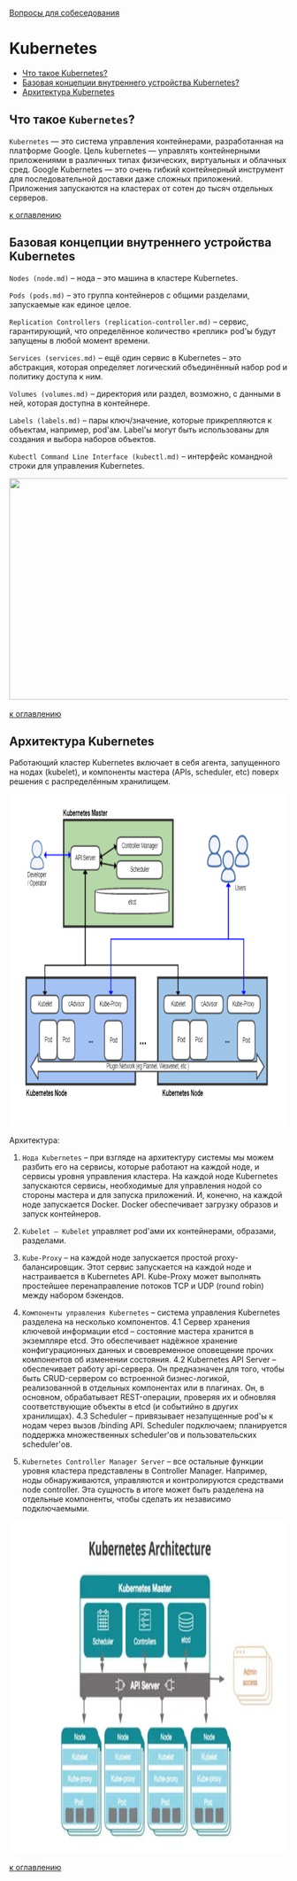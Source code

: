 [Вопросы для собеседования](../README.md)

# Kubernetes

+ [Что такое Kubernetes?](#Что-такое-Kubernetes)
+ [Базовая концепции внутреннего устройства Kubernetes?](#Что-такое-Kubernetes)
+ [Архитектура Kubernetes](#Архитектура-Kubernetes)


##  Что такое `Kubernetes`?

`Kubernetes` — это система управления контейнерами, разработанная на платформе Google. Цель kubernetes — управлять 
контейнерными приложениями в различных типах физических, виртуальных и облачных сред. Google Kubernetes — это очень
гибкий контейнерный инструмент для последовательной доставки даже сложных приложений. Приложения запускаются на кластерах
от сотен до тысяч отдельных серверов.

[к оглавлению](#Kubernetes)

## Базовая концепции внутреннего устройства Kubernetes

`Nodes (node.md)` – нода – это машина в кластере Kubernetes.

`Pods (pods.md)` – это группа контейнеров с общими разделами, запускаемые как единое целое.

`Replication Controllers (replication-controller.md)` – сервис, гарантирующий, что определённое количество «реплик» pod'ы будут запущены в любой момент времени.

`Services (services.md)` – ещё один сервис в Kubernetes – это абстракция, которая определяет логический объединённый набор pod и политику доступа к ним.

`Volumes (volumes.md)` – директория или раздел, возможно, с данными в ней, которая доступна в контейнере.

`Labels (labels.md)` – пары ключ/значение, которые прикрепляются к объектам, например, pod'ам. Label'ы могут быть использованы для создания и выбора наборов объектов.

`Kubectl Command Line Interface (kubectl.md)` – интерфейс командной строки для управления Kubernetes.

<img src="./resources/basic_kub.png.png" width="600" height="400"/>

[к оглавлению](#Kubernetes)


## Архитектура Kubernetes

Работающий кластер Kubernetes включает в себя агента, запущенного на нодах (kubelet), и компоненты мастера 
(APIs, scheduler, etc) поверх решения с распределённым хранилищем.

<img src="./resources/arch_kube.png" width="600" height="600"/>

Архитектура:

1. `Нода Kubernetes` – при взгляде на архитектуру системы мы можем разбить его на сервисы, которые работают на каждой ноде,
   и сервисы уровня управления кластера. На каждой ноде Kubernetes запускаются сервисы, необходимые для управления нодой 
   со стороны мастера и для запуска приложений. И, конечно, на каждой ноде запускается Docker. Docker обеспечивает 
   загрузку образов и запуск контейнеров.


2. `Kubelet – Kubelet` управляет pod'ами их контейнерами, образами, разделами.


3. `Kube-Proxy` – на каждой ноде запускается простой proxy-балансировщик. Этот сервис запускается на каждой ноде и
   настраивается в Kubernetes API. Kube-Proxy может выполнять простейшее перенаправление потоков TCP и UDP (round robin) 
   между набором бэкендов.


4. `Компоненты управления Kubernetes` – система управления Kubernetes разделена на несколько компонентов.
   4.1 Сервер хранения ключевой информации etcd – состояние мастера хранится в экземпляре etcd. Это обеспечивает надёжное
   хранение конфигурационных данных и своевременное оповещение прочих компонентов об изменении состояния.
   4.2 Kubernetes API Server – обеспечивает работу api-сервера. Он предназначен для того, чтобы быть CRUD-сервером со
   встроенной бизнес-логикой, реализованной в отдельных компонентах или в плагинах. Он, в основном, обрабатывает 
   REST-операции, проверяя их и обновляя соответствующие объекты в etcd (и событийно в других хранилищах).
   4.3 Scheduler – привязывает незапущенные pod'ы к нодам через вызов /binding API. Scheduler подключаем; планируется 
   поддержка множественных scheduler'ов и пользовательских scheduler'ов.


5. `Kubernetes Controller Manager Server` – все остальные функции уровня кластера представлены в Controller Manager. 
   Например, ноды обнаруживаются, управляются и контролируются средствами node controller. Эта сущность в итоге может 
   быть разделена на отдельные компоненты, чтобы сделать их независимо подключаемыми.

<img src="./resources/arhc_kub2.png" width="600" height="600"/>


[к оглавлению](#Kubernetes)
